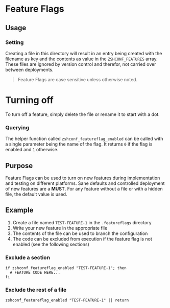 # Feature Flags

## Usage

### Setting

Creating a file in this directory will result in an entry being created with the filename as key and the contents as value in the `ZSHCONF_FEATURES` array.
These files are ignored by version control and therefor, not carried over between deployments.
> Feature Flags are case sensitive unless otherwise noted.

# Turning off

To turn off a feature, simply delete the file or rename it to start with a dot.

### Querying

The helper function called `zshconf_featureflag_enabled` can be called with a single parameter being the name of the flag. It returns `0` if the flag is enabled and `1` otherwise.

## Purpose
Feature Flags can be used to turn on new features during implementation and testing on different platforms.
Sane defaults and controlled deployment of new features are a **MUST**.
For any feature without a file or with a hidden file, the default value is used.

## Example

1. Create a file named `TEST-FEATURE-1` in the `.featureflags` directory
1. Write your new feature in the appropriate file
1. The contents of the file can be used to branch the configuration
1. The code can be excluded from execution if the feature flag is not enabled (see the following sections)

### Exclude a section

```shell
if zshconf_featureflag_enabled "TEST-FEATURE-1"; then
  # FEATURE CODE HERE...
fi
```

### Exclude the rest of a file

```shell
zshconf_featureflag_enabled "TEST-FEATURE-1" || return
```
